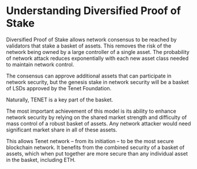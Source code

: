 # Understanding Diversified Proof of Stake

Diversified Proof of Stake allows network consensus to be reached by validators that stake a basket of assets. This removes the risk of the network being owned by a large controller of a single asset. The probability of network attack reduces exponentially with each new asset class needed to maintain network control.

The consensus can approve additional assets that can participate in network security, but the genesis stake in network security will be a basket of LSDs approved by the Tenet Foundation.

Naturally, TENET is a key part of the basket.

The most important achievement of this model is its ability to enhance network security by relying on the shared market strength and difficulty of mass control of a robust basket of assets. Any network attacker would need significant market share in all of these assets.

This allows Tenet network – from its initiation – to be the most secure blockchain network. It benefits from the combined security of a basket of assets, which when put together are more secure than any individual asset in the basket, including ETH.
